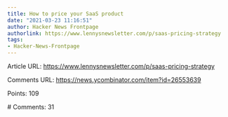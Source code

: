 ```yaml
---
title: How to price your SaaS product
date: "2021-03-23 11:16:51"
author: Hacker News Frontpage
authorlink: https://www.lennysnewsletter.com/p/saas-pricing-strategy
tags:
- Hacker-News-Frontpage
---
```


<p>Article URL: <a href="https://www.lennysnewsletter.com/p/saas-pricing-strategy">https://www.lennysnewsletter.com/p/saas-pricing-strategy</a></p>
<p>Comments URL: <a href="https://news.ycombinator.com/item?id=26553639">https://news.ycombinator.com/item?id=26553639</a></p>
<p>Points: 109</p>
<p># Comments: 31</p>
